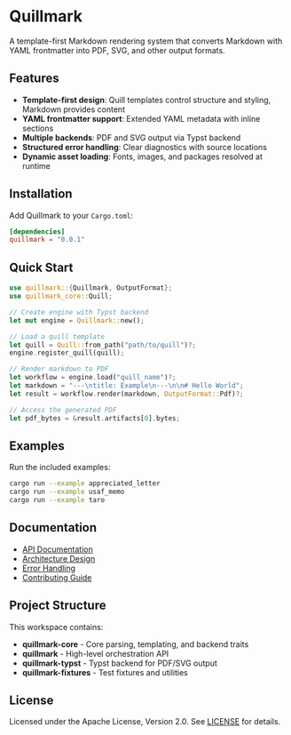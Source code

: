 # Quillmark

A template-first Markdown rendering system that converts Markdown with YAML frontmatter into PDF, SVG, and other output formats.

## Features

- **Template-first design**: Quill templates control structure and styling, Markdown provides content
- **YAML frontmatter support**: Extended YAML metadata with inline sections
- **Multiple backends**: PDF and SVG output via Typst backend
- **Structured error handling**: Clear diagnostics with source locations
- **Dynamic asset loading**: Fonts, images, and packages resolved at runtime

## Installation

Add Quillmark to your `Cargo.toml`:

```toml
[dependencies]
quillmark = "0.0.1"
```

## Quick Start

```rust
use quillmark::{Quillmark, OutputFormat};
use quillmark_core::Quill;

// Create engine with Typst backend
let mut engine = Quillmark::new();

// Load a quill template
let quill = Quill::from_path("path/to/quill")?;
engine.register_quill(quill);

// Render markdown to PDF
let workflow = engine.load("quill_name")?;
let markdown = "---\ntitle: Example\n---\n\n# Hello World";
let result = workflow.render(markdown, OutputFormat::Pdf)?;

// Access the generated PDF
let pdf_bytes = &result.artifacts[0].bytes;
```

## Examples

Run the included examples:

```bash
cargo run --example appreciated_letter
cargo run --example usaf_memo
cargo run --example taro
```

## Documentation

- [API Documentation](https://docs.rs/quillmark)
- [Architecture Design](designs/DESIGN.md)
- [Error Handling](designs/ERROR.md)
- [Contributing Guide](CONTRIBUTING.md)

## Project Structure

This workspace contains:

- **quillmark-core** - Core parsing, templating, and backend traits
- **quillmark** - High-level orchestration API
- **quillmark-typst** - Typst backend for PDF/SVG output
- **quillmark-fixtures** - Test fixtures and utilities

## License

Licensed under the Apache License, Version 2.0. See [LICENSE](LICENSE) for details.
